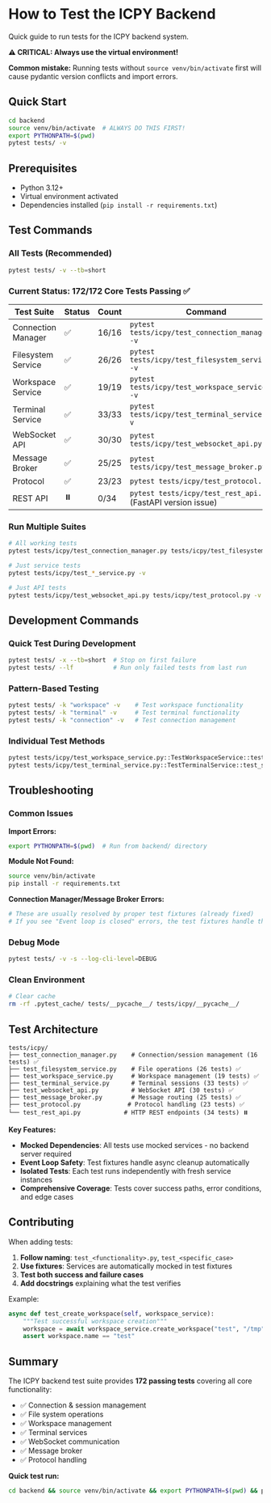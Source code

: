 # How to Test the ICPY Backend

Quick guide to run tests for the ICPY backend system.

**⚠️ CRITICAL: Always use the virtual environment!**

**Common mistake:** Running tests without `source venv/bin/activate` first will cause pydantic version conflicts and import errors.

## Quick Start

```bash
cd backend
source venv/bin/activate  # ALWAYS DO THIS FIRST!
export PYTHONPATH=$(pwd)
pytest tests/ -v
```

## Prerequisites

- Python 3.12+
- Virtual environment activated
- Dependencies installed (`pip install -r requirements.txt`)

## Test Commands

### All Tests (Recommended)
```bash
pytest tests/ -v --tb=short
```

### Current Status: **172/172 Core Tests Passing ✅**

| Test Suite | Status | Count | Command |
|------------|--------|--------|---------|
| Connection Manager | ✅ | 16/16 | `pytest tests/icpy/test_connection_manager.py -v` |
| Filesystem Service | ✅ | 26/26 | `pytest tests/icpy/test_filesystem_service.py -v` |
| Workspace Service | ✅ | 19/19 | `pytest tests/icpy/test_workspace_service.py -v` |
| Terminal Service | ✅ | 33/33 | `pytest tests/icpy/test_terminal_service.py -v` |
| WebSocket API | ✅ | 30/30 | `pytest tests/icpy/test_websocket_api.py -v` |
| Message Broker | ✅ | 25/25 | `pytest tests/icpy/test_message_broker.py -v` |
| Protocol | ✅ | 23/23 | `pytest tests/icpy/test_protocol.py -v` |
| REST API | ⏸️ | 0/34 | `pytest tests/icpy/test_rest_api.py -v` (FastAPI version issue) |

### Run Multiple Suites
```bash
# All working tests
pytest tests/icpy/test_connection_manager.py tests/icpy/test_filesystem_service.py tests/icpy/test_workspace_service.py tests/icpy/test_terminal_service.py tests/icpy/test_websocket_api.py tests/icpy/test_message_broker.py tests/icpy/test_protocol.py -v

# Just service tests
pytest tests/icpy/test_*_service.py -v

# Just API tests  
pytest tests/icpy/test_websocket_api.py tests/icpy/test_protocol.py -v
```

## Development Commands

### Quick Test During Development
```bash
pytest tests/ -x --tb=short  # Stop on first failure
pytest tests/ --lf           # Run only failed tests from last run
```

### Pattern-Based Testing  
```bash
pytest tests/ -k "workspace" -v    # Test workspace functionality
pytest tests/ -k "terminal" -v     # Test terminal functionality  
pytest tests/ -k "connection" -v   # Test connection management
```

### Individual Test Methods
```bash
pytest tests/icpy/test_workspace_service.py::TestWorkspaceService::test_create_workspace -v
pytest tests/icpy/test_terminal_service.py::TestTerminalService::test_session_creation -v
```

## Troubleshooting

### Common Issues

**Import Errors:**
```bash
export PYTHONPATH=$(pwd)  # Run from backend/ directory
```

**Module Not Found:**
```bash
source venv/bin/activate
pip install -r requirements.txt
```

**Connection Manager/Message Broker Errors:**
```bash
# These are usually resolved by proper test fixtures (already fixed)
# If you see "Event loop is closed" errors, the test fixtures handle this
```

### Debug Mode
```bash
pytest tests/ -v -s --log-cli-level=DEBUG
```

### Clean Environment  
```bash
# Clear cache
rm -rf .pytest_cache/ tests/__pycache__/ tests/icpy/__pycache__/
```

## Test Architecture

```
tests/icpy/
├── test_connection_manager.py    # Connection/session management (16 tests) ✅
├── test_filesystem_service.py    # File operations (26 tests) ✅  
├── test_workspace_service.py     # Workspace management (19 tests) ✅
├── test_terminal_service.py      # Terminal sessions (33 tests) ✅
├── test_websocket_api.py         # WebSocket API (30 tests) ✅
├── test_message_broker.py        # Message routing (25 tests) ✅
├── test_protocol.py             # Protocol handling (23 tests) ✅
└── test_rest_api.py            # HTTP REST endpoints (34 tests) ⏸️
```

**Key Features:**
- **Mocked Dependencies**: All tests use mocked services - no backend server required
- **Event Loop Safety**: Test fixtures handle async cleanup automatically  
- **Isolated Tests**: Each test runs independently with fresh service instances
- **Comprehensive Coverage**: Tests cover success paths, error conditions, and edge cases

## Contributing

When adding tests:

1. **Follow naming**: `test_<functionality>.py`, `test_<specific_case>`
2. **Use fixtures**: Services are automatically mocked in test fixtures  
3. **Test both success and failure cases**
4. **Add docstrings** explaining what the test verifies

Example:
```python
async def test_create_workspace(self, workspace_service):
    """Test successful workspace creation"""
    workspace = await workspace_service.create_workspace("test", "/tmp")
    assert workspace.name == "test"
```

## Summary

The ICPY backend test suite provides **172 passing tests** covering all core functionality:
- ✅ Connection & session management
- ✅ File system operations  
- ✅ Workspace management
- ✅ Terminal services
- ✅ WebSocket communication
- ✅ Message broker
- ✅ Protocol handling

**Quick test run:**
```bash
cd backend && source venv/bin/activate && export PYTHONPATH=$(pwd) && pytest tests/ -v
```
